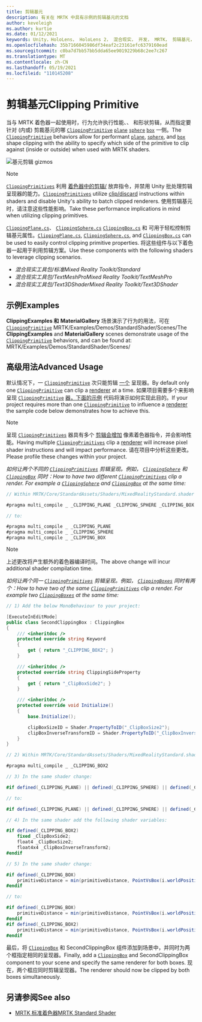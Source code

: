 ```yaml
---
title: 剪辑基元
description: 有关在 MRTK 中具有示例的剪辑基元的文档
author: keveleigh
ms.author: kurtie
ms.date: 01/12/2021
keywords: Unity，HoloLens， HoloLens 2， 混合现实， 开发， MRTK， 剪辑基元，
ms.openlocfilehash: 35b7166045986df34eaf2c23161efc6379160ead
ms.sourcegitcommit: c0ba7d7bb57bb5dda65ee9019229b68c2ee7c267
ms.translationtype: MT
ms.contentlocale: zh-CN
ms.lasthandoff: 05/19/2021
ms.locfileid: "110145208"
---
```

# <a name="clipping-primitive"></a><span data-ttu-id="dafbb-104">剪辑基元</span><span class="sxs-lookup"><span data-stu-id="dafbb-104">Clipping Primitive</span></span>

<span data-ttu-id="dafbb-105">当与 MRTK 着色器一起使用时，行为允许执行性能、、 和形状剪辑，从而指定要针对 (内或) 剪裁基元的哪 [`ClippingPrimitive`](xref:Microsoft.MixedReality.Toolkit.Utilities.ClippingPrimitive) [`plane`](xref:Microsoft.MixedReality.Toolkit.Utilities.ClippingPlane) [`sphere`](xref:Microsoft.MixedReality.Toolkit.Utilities.ClippingSphere) [`box`](xref:Microsoft.MixedReality.Toolkit.Utilities.ClippingBox) 一侧。</span><span class="sxs-lookup"><span data-stu-id="dafbb-105">The [`ClippingPrimitive`](xref:Microsoft.MixedReality.Toolkit.Utilities.ClippingPrimitive) behaviors allow for performant [`plane`](xref:Microsoft.MixedReality.Toolkit.Utilities.ClippingPlane), [`sphere`](xref:Microsoft.MixedReality.Toolkit.Utilities.ClippingSphere), and [`box`](xref:Microsoft.MixedReality.Toolkit.Utilities.ClippingBox) shape clipping with the ability to specify which side of the primitive to clip against (inside or outside) when used with MRTK shaders.</span></span>

![基元剪辑 gizmos](../images/mrtk-standard-shader/MRTK_PrimitiveClippingGizmos.gif)

> [!NOTE]
> <span data-ttu-id="dafbb-107">[`ClippingPrimitives`](xref:Microsoft.MixedReality.Toolkit.Utilities.ClippingPrimitive) 利用 [着色器中的剪辑/](https://developer.download.nvidia.com/cg/clip.html) 放弃指令，并禁用 Unity 批处理剪辑呈现器的能力。</span><span class="sxs-lookup"><span data-stu-id="dafbb-107">[`ClippingPrimitives`](xref:Microsoft.MixedReality.Toolkit.Utilities.ClippingPrimitive) utilize [clip/discard](https://developer.download.nvidia.com/cg/clip.html) instructions within shaders and disable Unity's ability to batch clipped renderers.</span></span> <span data-ttu-id="dafbb-108">使用剪辑基元时，请注意这些性能影响。</span><span class="sxs-lookup"><span data-stu-id="dafbb-108">Take these performance implications in mind when utilizing clipping primitives.</span></span>

<span data-ttu-id="dafbb-109">[`ClippingPlane.cs`](xref:Microsoft.MixedReality.Toolkit.Utilities.ClippingPlane)、 [`ClippingSphere.cs`](xref:Microsoft.MixedReality.Toolkit.Utilities.ClippingSphere) [`ClippingBox.cs`](xref:Microsoft.MixedReality.Toolkit.Utilities.ClippingBox) 和 可用于轻松控制剪辑基元属性。</span><span class="sxs-lookup"><span data-stu-id="dafbb-109">[`ClippingPlane.cs`](xref:Microsoft.MixedReality.Toolkit.Utilities.ClippingPlane), [`ClippingSphere.cs`](xref:Microsoft.MixedReality.Toolkit.Utilities.ClippingSphere), and [`ClippingBox.cs`](xref:Microsoft.MixedReality.Toolkit.Utilities.ClippingBox) can be used to easily control clipping primitive properties.</span></span> <span data-ttu-id="dafbb-110">将这些组件与以下着色器一起用于利用剪辑方案。</span><span class="sxs-lookup"><span data-stu-id="dafbb-110">Use these components with the following shaders to leverage clipping scenarios.</span></span>

- <span data-ttu-id="dafbb-111">*混合现实工具包/标准*</span><span class="sxs-lookup"><span data-stu-id="dafbb-111">*Mixed Reality Toolkit/Standard*</span></span>
- <span data-ttu-id="dafbb-112">*混合现实工具包/TextMeshPro*</span><span class="sxs-lookup"><span data-stu-id="dafbb-112">*Mixed Reality Toolkit/TextMeshPro*</span></span>
- <span data-ttu-id="dafbb-113">*混合现实工具包/Text3DShader*</span><span class="sxs-lookup"><span data-stu-id="dafbb-113">*Mixed Reality Toolkit/Text3DShader*</span></span>

## <a name="examples"></a><span data-ttu-id="dafbb-114">示例</span><span class="sxs-lookup"><span data-stu-id="dafbb-114">Examples</span></span>

<span data-ttu-id="dafbb-115">**ClippingExamples 和** **MaterialGallery** 场景演示了行为的用法，可在 [`ClippingPrimitive`](xref:Microsoft.MixedReality.Toolkit.Utilities.ClippingPrimitive) MRTK/Examples/Demos/StandardShader/Scenes/</span><span class="sxs-lookup"><span data-stu-id="dafbb-115">The **ClippingExamples** and **MaterialGallery** scenes demonstrate usage of the [`ClippingPrimitive`](xref:Microsoft.MixedReality.Toolkit.Utilities.ClippingPrimitive) behaviors, and can be found at: MRTK/Examples/Demos/StandardShader/Scenes/</span></span>

## <a name="advanced-usage"></a><span data-ttu-id="dafbb-116">高级用法</span><span class="sxs-lookup"><span data-stu-id="dafbb-116">Advanced Usage</span></span>

<span data-ttu-id="dafbb-117">默认情况下，一 [`ClippingPrimitive`](xref:Microsoft.MixedReality.Toolkit.Utilities.ClippingPrimitive) 次只能剪辑 [一个](https://docs.unity3d.com/ScriptReference/Renderer.html) 呈现器。</span><span class="sxs-lookup"><span data-stu-id="dafbb-117">By default only one [`ClippingPrimitive`](xref:Microsoft.MixedReality.Toolkit.Utilities.ClippingPrimitive) can clip a [renderer](https://docs.unity3d.com/ScriptReference/Renderer.html) at a time.</span></span> <span data-ttu-id="dafbb-118">如果项目需要多个来影响呈现 [`ClippingPrimitive`](xref:Microsoft.MixedReality.Toolkit.Utilities.ClippingPrimitive) [器，下面的示例](https://docs.unity3d.com/ScriptReference/Renderer.html)  代码将演示如何实现此目的。</span><span class="sxs-lookup"><span data-stu-id="dafbb-118">If your project requires more than one [`ClippingPrimitive`](xref:Microsoft.MixedReality.Toolkit.Utilities.ClippingPrimitive) to influence a [renderer](https://docs.unity3d.com/ScriptReference/Renderer.html)  the sample code below demonstrates how to achieve this.</span></span>

> [!NOTE]
> <span data-ttu-id="dafbb-119">呈现 [`ClippingPrimitives`](xref:Microsoft.MixedReality.Toolkit.Utilities.ClippingPrimitive) 器具有多个 [剪辑会增加](https://docs.unity3d.com/ScriptReference/Renderer.html) 像素着色器指令，并会影响性能。</span><span class="sxs-lookup"><span data-stu-id="dafbb-119">Having multiple [`ClippingPrimitives`](xref:Microsoft.MixedReality.Toolkit.Utilities.ClippingPrimitive) clip a [renderer](https://docs.unity3d.com/ScriptReference/Renderer.html) will increase pixel shader instructions and will impact performance.</span></span> <span data-ttu-id="dafbb-120">请在项目中分析这些更改。</span><span class="sxs-lookup"><span data-stu-id="dafbb-120">Please profile these changes within your project.</span></span>

<span data-ttu-id="dafbb-121">*如何让两个不同的 [`ClippingPrimitives`](xref:Microsoft.MixedReality.Toolkit.Utilities.ClippingPrimitive) 剪辑呈现。例如， [`ClippingSphere`](xref:Microsoft.MixedReality.Toolkit.Utilities.ClippingSphere) 和 [`ClippingBox`](xref:Microsoft.MixedReality.Toolkit.Utilities.ClippingBox) 同时：*</span><span class="sxs-lookup"><span data-stu-id="dafbb-121">*How to have two different [`ClippingPrimitives`](xref:Microsoft.MixedReality.Toolkit.Utilities.ClippingPrimitive) clip a render. For example a [`ClippingSphere`](xref:Microsoft.MixedReality.Toolkit.Utilities.ClippingSphere) and [`ClippingBox`](xref:Microsoft.MixedReality.Toolkit.Utilities.ClippingBox) at the same time:*</span></span>

```C#
// Within MRTK/Core/StandardAssets/Shaders/MixedRealityStandard.shader (or another MRTK shader) change:

#pragma multi_compile _ _CLIPPING_PLANE _CLIPPING_SPHERE _CLIPPING_BOX

// to:

#pragma multi_compile _ _CLIPPING_PLANE
#pragma multi_compile _ _CLIPPING_SPHERE
#pragma multi_compile _ _CLIPPING_BOX
```

> [!NOTE]
> <span data-ttu-id="dafbb-122">上述更改将产生额外的着色器编译时间。</span><span class="sxs-lookup"><span data-stu-id="dafbb-122">The above change will incur additional shader compilation time.</span></span>

<span data-ttu-id="dafbb-123">*如何让两个同一 [`ClippingPrimitives`](xref:Microsoft.MixedReality.Toolkit.Utilities.ClippingPrimitive) 剪辑呈现。例如， [`ClippingBoxes`](xref:Microsoft.MixedReality.Toolkit.Utilities.ClippingBox) 同时有两个：*</span><span class="sxs-lookup"><span data-stu-id="dafbb-123">*How to have two of the same [`ClippingPrimitives`](xref:Microsoft.MixedReality.Toolkit.Utilities.ClippingPrimitive) clip a render. For example two [`ClippingBoxes`](xref:Microsoft.MixedReality.Toolkit.Utilities.ClippingBox) at the same time:*</span></span>

```C#
// 1) Add the below MonoBehaviour to your project:

[ExecuteInEditMode]
public class SecondClippingBox : ClippingBox
{
    /// <inheritdoc />
    protected override string Keyword
    {
        get { return "_CLIPPING_BOX2"; }
    }

    /// <inheritdoc />
    protected override string ClippingSideProperty
    {
        get { return "_ClipBoxSide2"; }
    }

    /// <inheritdoc />
    protected override void Initialize()
    {
        base.Initialize();

        clipBoxSizeID = Shader.PropertyToID("_ClipBoxSize2");
        clipBoxInverseTransformID = Shader.PropertyToID("_ClipBoxInverseTransform2");
    }
}

// 2) Within MRTK/Core/StandardAssets/Shaders/MixedRealityStandard.shader (or another MRTK shader) add the following multi_compile pragma:

#pragma multi_compile _ _CLIPPING_BOX2

// 3) In the same shader change:

#if defined(_CLIPPING_PLANE) || defined(_CLIPPING_SPHERE) || defined(_CLIPPING_BOX)

// to:

#if defined(_CLIPPING_PLANE) || defined(_CLIPPING_SPHERE) || defined(_CLIPPING_BOX) || defined(_CLIPPING_BOX2)

// 4) In the same shader add the following shader variables:

#if defined(_CLIPPING_BOX2)
    fixed _ClipBoxSide2;
    float4 _ClipBoxSize2;
    float4x4 _ClipBoxInverseTransform2;
#endif

// 5) In the same shader change:

#if defined(_CLIPPING_BOX)
    primitiveDistance = min(primitiveDistance, PointVsBox(i.worldPosition.xyz, _ClipBoxSize.xyz, _ClipBoxInverseTransform) * _ClipBoxSide);
#endif

// to:

#if defined(_CLIPPING_BOX)
    primitiveDistance = min(primitiveDistance, PointVsBox(i.worldPosition.xyz, _ClipBoxSize.xyz, _ClipBoxInverseTransform) * _ClipBoxSide);
#endif
#if defined(_CLIPPING_BOX2)
    primitiveDistance = min(primitiveDistance, PointVsBox(i.worldPosition.xyz, _ClipBoxSize2.xyz, _ClipBoxInverseTransform2) * _ClipBoxSide2);
#endif
```

<span data-ttu-id="dafbb-124">最后，将 [`ClippingBox`](xref:Microsoft.MixedReality.Toolkit.Utilities.ClippingBox) 和 SecondClippingBox 组件添加到场景中，并同时为两个框指定相同的呈现器。</span><span class="sxs-lookup"><span data-stu-id="dafbb-124">Finally, add a [`ClippingBox`](xref:Microsoft.MixedReality.Toolkit.Utilities.ClippingBox) and SecondClippingBox component to your scene and specify the same renderer for both boxes.</span></span> <span data-ttu-id="dafbb-125">现在，两个框应同时剪辑呈现器。</span><span class="sxs-lookup"><span data-stu-id="dafbb-125">The renderer should now be clipped by both boxes simultaneously.</span></span>

## <a name="see-also"></a><span data-ttu-id="dafbb-126">另请参阅</span><span class="sxs-lookup"><span data-stu-id="dafbb-126">See also</span></span>

- [<span data-ttu-id="dafbb-127">MRTK 标准着色器</span><span class="sxs-lookup"><span data-stu-id="dafbb-127">MRTK Standard Shader</span></span>](mrtk-standard-shader.md)
